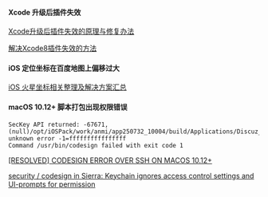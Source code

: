 
#### Xcode 升级后插件失效
[Xcode升级后插件失效的原理与修复办法](http://joeshang.github.io/2015/04/10/fix-xcode-upgrade-plugin-invalid/)

[解决Xcode8插件失效的方法](https://github.com/LFL2018/XcodePluginUpgrade-LFL)

#### iOS 定位坐标在百度地图上偏移过大
[iOS 火星坐标相关整理及解决方案汇总](http://blog.csdn.net/jiajiayouba/article/details/25140967)


#### macOS 10.12+ 脚本打包出现权限错误
```
SecKey API returned: -67671, (null)/opt/iOSPack/work/anmi/app250732_10004/build/Applications/Discuz_phpwind.app: unknown error -1=ffffffffffffffff
Command /usr/bin/codesign failed with exit code 1
```

[[RESOLVED] CODESIGN ERROR OVER SSH ON MACOS 10.12+](https://sinofool.net/blog/archives/322)

[security / codesign in Sierra: Keychain ignores access control settings and UI-prompts for permission](http://stackoverflow.com/questions/39868578/security-codesign-in-sierra-keychain-ignores-access-control-settings-and-ui-p)




